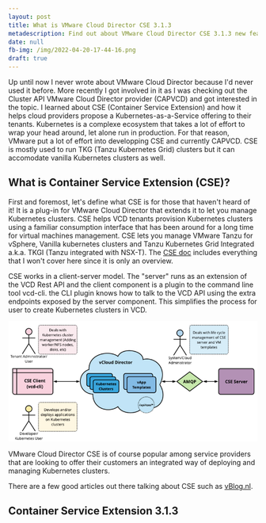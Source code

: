 ```yaml
---
layout: post
title: What is VMware Cloud Director CSE 3.1.3
metadescription: Find out about VMware Cloud Director CSE 3.1.3 new features
date: null
fb-img: /img/2022-04-20-17-44-16.png
draft: true
---
```


Up until now I never wrote about VMware Cloud Director because I'd never used it before. More recently I got involved in it as I was checking out the Cluster API VMware Cloud Director provider (CAPVCD) and got interested in the topic. I learned about CSE (Container Service Extension) and how it helps cloud providers propose a Kubernetes-as-a-Service offering to their tenants. Kubernetes is a complexe ecosystem that takes a lot of effort to wrap your head around, let alone run in production. For that reason, VMware put a lot of effort into developping CSE and currently CAPVCD. CSE is mostly used to run TKG (Tanzu Kubernetes Grid) clusters but it can accomodate vanilla Kubernetes clusters as well.

## What is Container Service Extension (CSE)?

First and foremost, let's define what CSE is for those that haven't heard of it! It is a plug-in for VMware Cloud Director that extends it to let you manage Kubernetes clusters. CSE helps VCD tenants provision Kubernetes clusters using a familiar consumption interface that has been around for a long time for virtual machines management. CSE lets you manage VMware Tanzu for vSphere, Vanilla kubernetes clusters and Tanzu Kubernetes Grid Integrated a.k.a. TKGI (Tanzu integrated with NSX-T). The [CSE doc](https://vmware.github.io/container-service-extension/cse3_1/INTRO.html) includes everything that I won't cover here since it is only an overview.

CSE works in a client-server model. The "server" runs as an extension of the VCD Rest API and the client component is a plugin to the command line tool vcd-cli. the CLI plugin knows how to talk to the VCD API using the extra endpoints exposed by the server component. This simplifies the process for user to create Kubernetes clusters in VCD.

![VCD CSE kubernetes cluster creation](/img/2022-04-23-11-25-35.png)

VMware Cloud Director CSE is of course popular among service providers that are looking to offer their customers an integrated way of deploying and managing Kubernetes clusters.

There are a few good articles out there talking about CSE such as [vBlog.nl](https://www.vblog.nl/install-cse-3-1-1-with-cloud-director-10-3-1/).

## Container Service Extension 3.1.3
